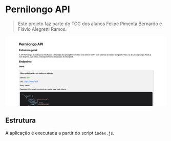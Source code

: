 # Pernilongo API

> Este projeto faz parte do TCC dos alunos Felipe Pimenta Bernardo e Flávio Alegretti Ramos.

<img src="preview.jpg" alt="Prévia do projeto">

## Estrutura
A aplicação é executada a partir do script `index.js`.